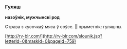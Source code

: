 ### Гуляш
**назоўнік, мужчынскі род**

Страва з кусочкаў мяса ў соўсе. || прыметнік: гуляшны.

<a rel="author">[http://rv-blr.com/](http://rv-blr.com/slounik.jsp?letterId=0&maskId=0&pageId=759)</a>
